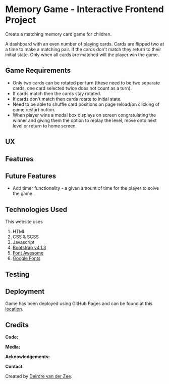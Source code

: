 Memory Game - Interactive Frontend Project
======================================

Create a matching memory card game for children.

A dashboard with an even number of playing cards. Cards are flipped two at a time to make a matching pair. If the cards don't match they return to their initial state. Only when all cards are matched will the player win the game.

Game Requirements
-----------------------------------------
* Only two cards can be rotated per turn (these need to be two separate cards, one card selected twice does not count as a turn).
* If cards match then the cards stay rotated.
* If cards don't match then cards rotate to initial state.
* Need to be able to shuffle card positions on page reload/on clicking of game restart button.
* When player wins a modal box displays on screen congratulating the winner and giving them the option to replay the level, move onto next level or return to home screen.


UX
-----------------------------------------



Features
-----------------------------------------



Future Features
-----------------
* Add timer functionality - a given amount of time for the player to solve the game.


Technologies Used
-----------------------------------------
This website uses 
1. HTML
2. CSS & SCSS
3. Javascript
4. [Bootstrap v4.1.3](https://getbootstrap.com/)
5. [Font Awesome](https://fontawesome.com/)
6. [Google Fonts](https://fonts.google.com/)


Testing
-----------------------------------------



Deployment
-----------------------------------------
Game has been deployed using GitHub Pages and can be found at this [location](https://deevdz.github.io/milestone-project-2/index.html).


Credits
-----------------------------------------
**Code:**



**Media:**




**Acknowledgements:**



**Contact**

Created by [Deirdre van der Zee](mailto:deirdrevanderzee@gmail.com).